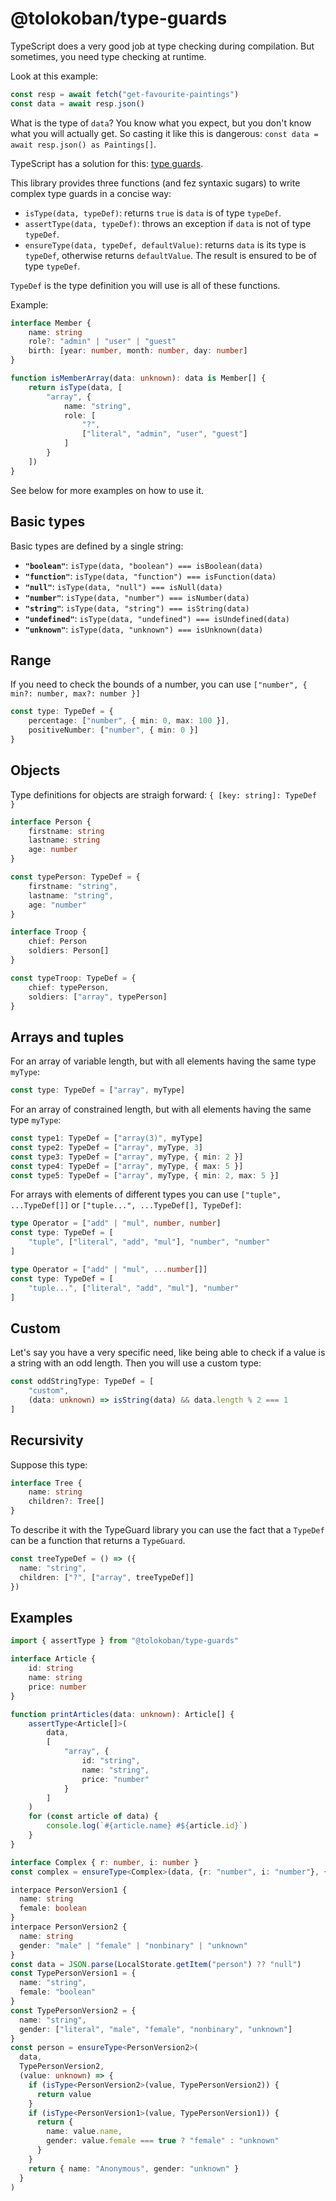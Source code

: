 # @tolokoban/type-guards

TypeScript does a very good job at type checking during compilation.
But sometimes, you need type checking at runtime.

Look at this example:

```ts
const resp = await fetch("get-favourite-paintings")
const data = await resp.json()
```

What is the type of `data`? You know what you expect, but you don't know what you will actually get.
So casting it like this is dangerous: `const data = await resp.json() as Paintings[]`.

TypeScript has a solution for this: [type guards](https://www.typescriptlang.org/docs/handbook/2/narrowing.html#using-type-predicates).

This library provides three functions (and fez syntaxic sugars) to write complex type guards in a concise way:

* `isType(data, typeDef)`: returns `true` is `data` is of type `typeDef`.
* `assertType(data, typeDef)`: throws an exception if `data` is not of type `typeDef`.
* `ensureType(data, typeDef, defaultValue)`: returns `data` is its type is `typeDef`, otherwise returns `defaultValue`. The result is ensured to be of type `typeDef`.

`TypeDef` is the type definition you will use is all of these functions.

Example:

```ts
interface Member {
    name: string
    role?: "admin" | "user" | "guest"
    birth: [year: number, month: number, day: number]
}

function isMemberArray(data: unknown): data is Member[] {
    return isType(data, [
        "array", {
            name: "string",
            role: [
                "?",
                ["literal", "admin", "user", "guest"]
            ]
        }
    ])
}
```

See below for more examples on how to use it.

## Basic types

Basic types are defined by a single string:

* __`"boolean"`__: `isType(data, "boolean") === isBoolean(data)`
* __`"function"`__: `isType(data, "function") === isFunction(data)`
* __`"null"`__: `isType(data, "null") === isNull(data)`
* __`"number"`__: `isType(data, "number") === isNumber(data)`
* __`"string"`__: `isType(data, "string") === isString(data)`
* __`"undefined"`__: `isType(data, "undefined") === isUndefined(data)`
* __`"unknown"`__: `isType(data, "unknown") === isUnknown(data)`

## Range

If you need to check the bounds of a number, you can use `["number", { min?: number, max?: number }]`

```ts
const type: TypeDef = {
    percentage: ["number", { min: 0, max: 100 }],
    positiveNumber: ["number", { min: 0 }]
}
```

## Objects

Type definitions for objects are straigh forward:
`{ [key: string]: TypeDef }`

```ts
interface Person {
    firstname: string
    lastname: string
    age: number
}

const typePerson: TypeDef = {
    firstname: "string",
    lastname: "string",
    age: "number"
}

interface Troop {
    chief: Person
    soldiers: Person[]
}

const typeTroop: TypeDef = {
    chief: typePerson,
    soldiers: ["array", typePerson]
}
```

## Arrays and tuples

For an array of variable length, but with all elements having the same type `myType`:

```ts
const type: TypeDef = ["array", myType]
```

For an array of constrained length, but with all elements having the same type `myType`:

```ts
const type1: TypeDef = ["array(3)", myType]
const type2: TypeDef = ["array", myType, 3]
const type3: TypeDef = ["array", myType, { min: 2 }]
const type4: TypeDef = ["array", myType, { max: 5 }]
const type5: TypeDef = ["array", myType, { min: 2, max: 5 }]
```

For arrays with elements of different types you can use
`["tuple", ...TypeDef[]]` or `["tuple...", ...TypeDef[], TypeDef]`:

```ts
type Operator = ["add" | "mul", number, number]
const type: TypeDef = [
    "tuple", ["literal", "add", "mul"], "number", "number"
]
```

```ts
type Operator = ["add" | "mul", ...number[]]
const type: TypeDef = [
    "tuple...", ["literal", "add", "mul"], "number"
]
```

## Custom

Let's say you have a very specific need, like being able to check if a value is a string with an odd length. Then you will use a custom type:

```ts
const oddStringType: TypeDef = [
    "custom",
    (data: unknown) => isString(data) && data.length % 2 === 1
]
```

## Recursivity

Suppose this type:

```ts
interface Tree {
    name: string
    children?: Tree[]
}
```

To describe it with the TypeGuard library you can use the fact that a `TypeDef` can be a function that returns a `TypeGuard`.

```ts
const treeTypeDef = () => ({
  name: "string",
  children: ["?", ["array", treeTypeDef]]
})
```

## Examples

```ts
import { assertType } from "@tolokoban/type-guards"

interface Article {
    id: string
    name: string
    price: number
}

function printArticles(data: unknown): Article[] {
    assertType<Article[]>(
        data,
        [
            "array", {
                id: "string",
                name: "string",
                price: "number"
            }
        ]
    )
    for (const article of data) {
        console.log(`#{article.name} #${article.id}`)
    }
}
```

```ts
interface Complex { r: number, i: number }
const complex = ensureType<Complex>(data, {r: "number", i: "number"}, { r: 1, i: 0 })
```

```ts
interpace PersonVersion1 {
  name: string
  female: boolean
}
interpace PersonVersion2 {
  name: string
  gender: "male" | "female" | "nonbinary" | "unknown"
}
const data = JSON.parse(LocalStorate.getItem("person") ?? "null")
const TypePersonVersion1 = {
  name: "string",
  female: "boolean"
}
const TypePersonVersion2 = {
  name: "string",
  gender: ["literal", "male", "female", "nonbinary", "unknown"]
}
const person = ensureType<PersonVersion2>(
  data,
  TypePersonVersion2,
  (value: unknown) => {
    if (isType<PersonVersion2>(value, TypePersonVersion2)) {
      return value
    }
    if (isType<PersonVersion1>(value, TypePersonVersion1)) {
      return {
        name: value.name,
        gender: value.female === true ? "female" : "unknown"
      }
    }
    return { name: "Anonymous", gender: "unknown" }
  }
)
```
